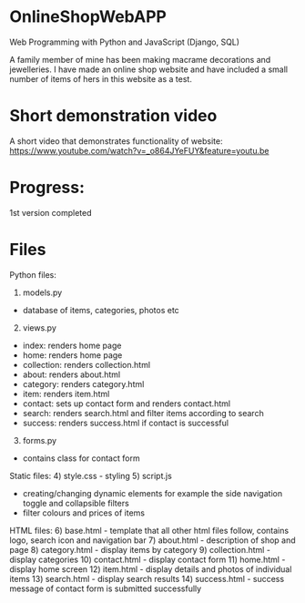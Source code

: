 # OnlineShopWebAPP

Web Programming with Python and JavaScript (Django, SQL)

A family member of mine has been making macrame decorations and jewelleries. I have made an online shop website and have included a small number of items of hers in this website as a test.

# Short demonstration video
A short video that demonstrates functionality of website: https://www.youtube.com/watch?v=_o864JYeFUY&feature=youtu.be

# Progress:
1st version completed

# Files
Python files:
1) models.py
- database of items, categories, photos etc
2) views.py
- index: renders home page
- home: renders home page
- collection: renders collection.html
- about: renders about.html
- category: renders category.html
- item: renders item.html
- contact: sets up contact form and renders contact.html
- search: renders search.html and filter items according to search
- success: renders success.html if contact is successful
3) forms.py
- contains class for contact form


Static files:
4) style.css - styling
5) script.js
- creating/changing dynamic elements for example the side navigation toggle and collapsible filters
- filter colours and prices of items


HTML files:
6) base.html - template that all other html files follow, contains logo, search icon and navigation bar
7) about.html - description of shop and page
8) category.html - display items by category
9) collection.html - display categories
10) contact.html - display contact form
11) home.html - display home screen
12) item.html - display details and photos of individual items
13) search.html - display search results
14) success.html - success message of contact form is submitted successfully


